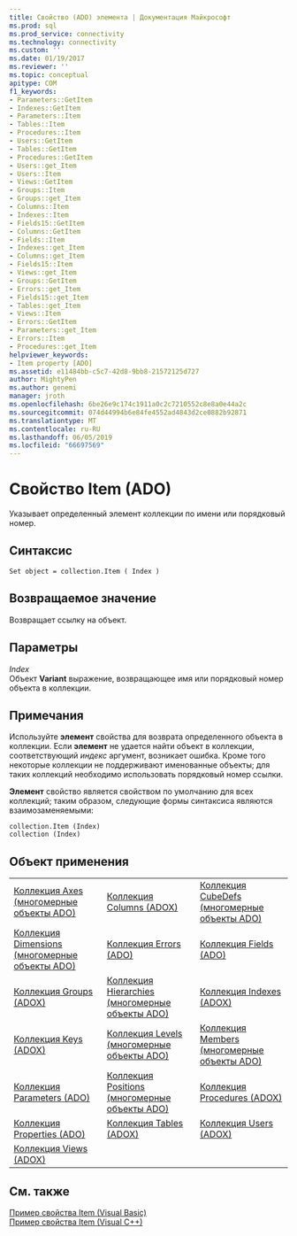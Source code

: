 ```yaml
---
title: Свойство (ADO) элемента | Документация Майкрософт
ms.prod: sql
ms.prod_service: connectivity
ms.technology: connectivity
ms.custom: ''
ms.date: 01/19/2017
ms.reviewer: ''
ms.topic: conceptual
apitype: COM
f1_keywords:
- Parameters::GetItem
- Indexes::GetItem
- Parameters::Item
- Tables::Item
- Procedures::Item
- Users::GetItem
- Tables::GetItem
- Procedures::GetItem
- Users::get_Item
- Users::Item
- Views::GetItem
- Groups::Item
- Groups::get_Item
- Columns::Item
- Indexes::Item
- Fields15::GetItem
- Columns::GetItem
- Fields::Item
- Indexes::get_Item
- Columns::get_Item
- Fields15::Item
- Views::get_Item
- Groups::GetItem
- Errors::get_Item
- Fields15::get_Item
- Tables::get_Item
- Views::Item
- Errors::GetItem
- Parameters::get_Item
- Errors::Item
- Procedures::get_Item
helpviewer_keywords:
- Item property [ADO]
ms.assetid: e11484bb-c5c7-42d8-9bb8-21572125d727
author: MightyPen
ms.author: genemi
manager: jroth
ms.openlocfilehash: 6be26e9c174c1911a0c2c7210552c8e8a0e44a2c
ms.sourcegitcommit: 074d44994b6e84fe4552ad4843d2ce0882b92871
ms.translationtype: MT
ms.contentlocale: ru-RU
ms.lasthandoff: 06/05/2019
ms.locfileid: "66697569"
---
```

# <a name="item-property-ado"></a>Свойство Item (ADO)
Указывает определенный элемент коллекции по имени или порядковый номер.  
  
## <a name="syntax"></a>Синтаксис  
  
```  
Set object = collection.Item ( Index )  
```  
  
## <a name="return-value"></a>Возвращаемое значение  
 Возвращает ссылку на объект.  
  
## <a name="parameters"></a>Параметры  
 *Index*  
 Объект **Variant** выражение, возвращающее имя или порядковый номер объекта в коллекции.  
  
## <a name="remarks"></a>Примечания  
 Используйте **элемент** свойства для возврата определенного объекта в коллекции. Если **элемент** не удается найти объект в коллекции, соответствующий *индекс* аргумент, возникает ошибка. Кроме того некоторые коллекции не поддерживают именованные объекты; для таких коллекций необходимо использовать порядковый номер ссылки.  
  
 **Элемент** свойство является свойством по умолчанию для всех коллекций; таким образом, следующие формы синтаксиса являются взаимозаменяемыми:  
  
```  
collection.Item (Index)  
collection (Index)  
```  
  
## <a name="applies-to"></a>Объект применения  
  
||||  
|-|-|-|  
|[Коллекция Axes (многомерные объекты ADO)](../../../ado/reference/ado-md-api/axes-collection-ado-md.md)|[Коллекция Columns (ADOX)](../../../ado/reference/adox-api/columns-collection-adox.md)|[Коллекция CubeDefs (многомерные объекты ADO)](../../../ado/reference/ado-md-api/cubedefs-collection-ado-md.md)|  
|[Коллекция Dimensions (многомерные объекты ADO)](../../../ado/reference/ado-md-api/dimensions-collection-ado-md.md)|[Коллекция Errors (ADO)](../../../ado/reference/ado-api/errors-collection-ado.md)|[Коллекция Fields (ADO)](../../../ado/reference/ado-api/fields-collection-ado.md)|  
|[Коллекция Groups (ADOX)](../../../ado/reference/adox-api/groups-collection-adox.md)|[Коллекция Hierarchies (многомерные объекты ADO)](../../../ado/reference/ado-md-api/hierarchies-collection-ado-md.md)|[Коллекция Indexes (ADOX)](../../../ado/reference/adox-api/indexes-collection-adox.md)|  
|[Коллекция Keys (ADOX)](../../../ado/reference/adox-api/keys-collection-adox.md)|[Коллекция Levels (многомерные объекты ADO)](../../../ado/reference/ado-md-api/levels-collection-ado-md.md)|[Коллекция Members (многомерные объекты ADO)](../../../ado/reference/ado-md-api/members-collection-ado-md.md)|  
|[Коллекция Parameters (ADO)](../../../ado/reference/ado-api/parameters-collection-ado.md)|[Коллекция Positions (многомерные объекты ADO)](../../../ado/reference/ado-md-api/positions-collection-ado-md.md)|[Коллекция Procedures (ADOX)](../../../ado/reference/adox-api/procedures-collection-adox.md)|  
|[Коллекция Properties (ADO)](../../../ado/reference/ado-api/properties-collection-ado.md)|[Коллекция Tables (ADOX)](../../../ado/reference/adox-api/tables-collection-adox.md)|[Коллекция Users (ADOX)](../../../ado/reference/adox-api/users-collection-adox.md)|  
|[Коллекция Views (ADOX)](../../../ado/reference/adox-api/views-collection-adox.md)|||  
  
## <a name="see-also"></a>См. также  
 [Пример свойства Item (Visual Basic)](../../../ado/reference/ado-api/item-property-example-vb.md)   
 [Пример свойства Item (Visual C++)](../../../ado/reference/ado-api/item-property-example-vc.md)   
